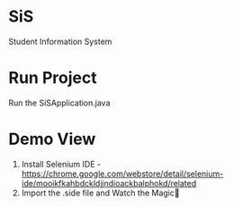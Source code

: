 # SiS
Student Information System

# Run Project
Run the SiSApplication.java

# Demo View 
 1. Install Selenium IDE - https://chrome.google.com/webstore/detail/selenium-ide/mooikfkahbdckldjjndioackbalphokd/related
 2. Import the .side file and Watch the Magic🌟
